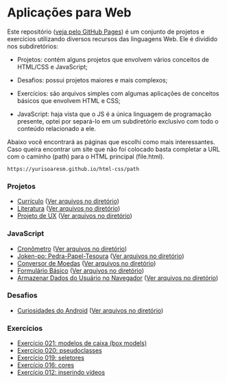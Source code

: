 # Aplicações para Web
Este repositório ([veja pelo GitHub Pages](https://yurisoaresm.github.io/html-css/ "GitHub Pages")) é um conjunto de projetos e exercícios utilizando diversos recursos das linguagens Web. Ele é dividido nos subdiretórios:

- Projetos: contém alguns projetos que envolvem vários conceitos de HTML/CSS e JavaScript;

- Desafios: possui projetos maiores e mais complexos;

- Exercícios: são arquivos simples com algumas aplicações de conceitos básicos que envolvem HTML e CSS;

- JavaScript: haja vista que o JS é a única linguagem de programação presente, optei por separá-lo em um subdiretório exclusivo com todo o conteúdo relacionado a ele. 

Abaixo você encontrará as páginas que escolhi como mais interessantes. Caso queira encontrar um site que não foi colocado basta completar a URL com o caminho (path) para o HTML principal (file.html).

    https://yurisoaresm.github.io/html-css/path

### Projetos
- [Currículo](https://yurisoaresm.github.io/html-css/projetos/curriculum/profile.html "Currículo") ([Ver arquivos no diretório](https://github.com/yurisoaresm/html-css/tree/master/projetos/curriculum "Código-fonte"))
- [Literatura](https://yurisoaresm.github.io/html-css/projetos/literatura/index.html "Literatura") ([Ver arquivos no diretório](https://github.com/yurisoaresm/html-css/tree/master/projetos/literatura "Código-fonte"))
- [Projeto de UX](https://yurisoaresm.github.io/html-css/projetos/ux_project/index.html "Projeto de UX") ([Ver arquivos no diretório](https://github.com/yurisoaresm/html-css/tree/master/projetos/ux_project "Código-fonte"))

### JavaScript
- [Cronômetro](https://yurisoaresm.github.io/html-css/javascript/timer/index.html "Cronômetro") ([Ver arquivos no diretório](https://github.com/yurisoaresm/html-css/tree/master/javascript/timer "Código-fonte"))
- [Joken-po: Pedra-Papel-Tesoura](https://yurisoaresm.github.io/html-css/javascript/joken-po/index.html "Joken-po: Pedra-Papel-Tesoura") ([Ver arquivos no diretório](https://github.com/yurisoaresm/html-css/tree/master/javascript/joken-po "Código-fonte"))
- [Conversor de Moedas](https://yurisoaresm.github.io/html-css/javascript/currency/index.html "Conversor de Moedas") ([Ver arquivos no diretório](https://github.com/yurisoaresm/html-css/tree/master/javascript/currency "Código-fonte"))
- [Formulário Básico](https://yurisoaresm.github.io/html-css/javascript/forms1/index.html "Formulário básico") ([Ver arquivos no diretório](https://github.com/yurisoaresm/html-css/tree/master/javascript/forms1 "Código-fonte"))
- [Armazenar Dados do Usuário no Navegador](https://yurisoaresm.github.io/html-css/javascript/storage/index.html "Armazenar Dados do Usuário no Navegador") ([Ver arquivos no diretório](https://github.com/yurisoaresm/html-css/tree/master/javascript/storage "Código-fonte"))

### Desafios
- [Curiosidades do Android](https://yurisoaresm.github.io/html-css/desafios/androidsite/android.html "Curiosidades do Android") ([Ver arquivos no diretório](https://github.com/yurisoaresm/html-css/tree/master/desafios/androidsite "Código-fonte"))

### Exercícios
- [Exercício 021: modelos de caixa (box models)](https://yurisoaresm.github.io/html-css/exercicios/ex021/caixa02.html "Exercício 021: modelos de caixa") 
- [Exercício 020: pseudoclasses](https://yurisoaresm.github.io/html-css/exercicios/ex020/pseudoclasse.html "Exercício 020: pseudoclasses")
- [Exercício 019: seletores](https://yurisoaresm.github.io/html-css/exercicios/ex019/seletor01.html "Exercício 019: seletores")
- [Exercício 016: cores](https://yurisoaresm.github.io/html-css/exercicios/ex016/cor03.html "Exercício 016: cores")
- [Exercício 012: inserindo vídeos](https://yurisoaresm.github.io/html-css/exercicios/ex012/index.html "Exercício 012: inserindo vídeos")
